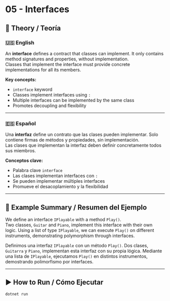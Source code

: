 ﻿# 05 - Interfaces

## 📘 Theory / Teoría

### 🇺🇸 English

An **interface** defines a contract that classes can implement. It only contains method signatures and properties, without implementation.  
Classes that implement the interface must provide concrete implementations for all its members.

**Key concepts:**
- `interface` keyword
- Classes implement interfaces using `:`
- Multiple interfaces can be implemented by the same class
- Promotes decoupling and flexibility

---

### 🇪🇸 Español

Una **interfaz** define un contrato que las clases pueden implementar. Solo contiene firmas de métodos y propiedades, sin implementación.  
Las clases que implementan la interfaz deben definir concretamente todos sus miembros.

**Conceptos clave:**
- Palabra clave `interface`
- Las clases implementan interfaces con `:`
- Se pueden implementar múltiples interfaces
- Promueve el desacoplamiento y la flexibilidad

---

## 📁 Example Summary / Resumen del Ejemplo

We define an interface `IPlayable` with a method `Play()`.  
Two classes, `Guitar` and `Piano`, implement this interface with their own logic.
Using a list of type `IPlayable`, we can execute `Play()` on different instruments, demonstrating polymorphism through interfaces.

Definimos una interfaz `IPlayable` con un método `Play()`. Dos clases, `Guitarra` y `Piano`, implementan esta interfaz con su propia lógica. 
Mediante una lista de `IPlayable`, ejecutamos `Play()` en distintos instrumentos, demostrando polimorfismo por interfaces.

---

## ▶️ How to Run / Cómo Ejecutar

```bash
dotnet run

